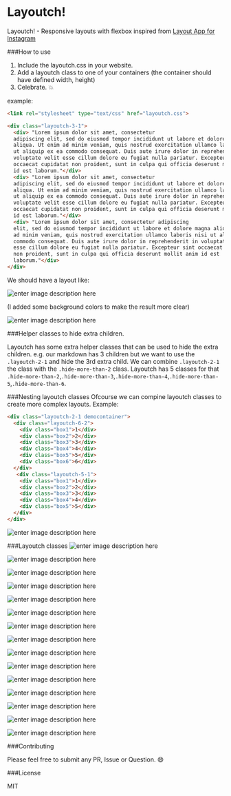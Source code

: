 # Layoutch!
Layoutch! - Responsive layouts with flexbox inspired from [Layout App for Instagram](https://itunes.apple.com/us/app/layout-from-instagram/id967351793?mt=8)

###How to use

1. Include the layoutch.css in your website.
2. Add a layoutch class to one of your containers (the container should have defined width, height)
3. Celebrate. :boom:

example:

```html
<link rel="stylesheet" type="text/css" href="layoutch.css">
```

```html
<div class="layoutch-3-1">     
  <div> "Lorem ipsum dolor sit amet, consectetur
  adipiscing elit, sed do eiusmod tempor incididunt ut labore et dolore magna
  aliqua. Ut enim ad minim veniam, quis nostrud exercitation ullamco laboris nisi
  ut aliquip ex ea commodo consequat. Duis aute irure dolor in reprehenderit in
  voluptate velit esse cillum dolore eu fugiat nulla pariatur. Excepteur sint
  occaecat cupidatat non proident, sunt in culpa qui officia deserunt mollit anim
  id est laborum."</div>         
  <div> "Lorem ipsum dolor sit amet, consectetur
  adipiscing elit, sed do eiusmod tempor incididunt ut labore et dolore magna
  aliqua. Ut enim ad minim veniam, quis nostrud exercitation ullamco laboris nisi
  ut aliquip ex ea commodo consequat. Duis aute irure dolor in reprehenderit in
  voluptate velit esse cillum dolore eu fugiat nulla pariatur. Excepteur sint
  occaecat cupidatat non proident, sunt in culpa qui officia deserunt mollit anim
  id est laborum."</div> 
  <div> "Lorem ipsum dolor sit amet, consectetur adipiscing
  elit, sed do eiusmod tempor incididunt ut labore et dolore magna aliqua. Ut enim
  ad minim veniam, quis nostrud exercitation ullamco laboris nisi ut aliquip ex ea
  commodo consequat. Duis aute irure dolor in reprehenderit in voluptate velit
  esse cillum dolore eu fugiat nulla pariatur. Excepteur sint occaecat cupidatat
  non proident, sunt in culpa qui officia deserunt mollit anim id est
  laborum."</div> 
</div>

```

We should have a layout like:

![enter image description here](http://s30.postimg.org/6z21ujkdt/layoutch_3_1.png)

(I added some background colors to make the result more clear)

![enter image description here](http://s18.postimg.org/w0f3hrbg9/example.png)

###Helper classes to hide extra children. 

Layoutch has some extra helper classes that can be used to hide the extra children. e.g. our markdown has 3 children but we want to use the `.layoutch-2-1` and hide the 3rd extra child. We can combine `.layoutch-2-1` the class with the `.hide-more-than-2` class.
Layoutch has 5 classes for that `.hide-more-than-2`,`.hide-more-than-3`,`.hide-more-than-4`,`.hide-more-than-5`,`.hide-more-than-6`.

###Nesting layoutch classes
Ofcourse we can compine layoutch classes to create more complex layouts. Example:

```html
<div class="layoutch-2-1 democontainer">
  <div class="layoutch-6-2">
    <div class="box1">1</div>
    <div class="box2">2</div>
    <div class="box3">3</div>
    <div class="box4">4</div>
    <div class="box5">5</div>
    <div class="box6">6</div>
  </div>
   <div class="layoutch-5-1">
    <div class="box1">1</div>
    <div class="box2">2</div>
    <div class="box3">3</div>
    <div class="box4">4</div>
    <div class="box5">5</div>
  </div>
</div>
```
![enter image description here](http://s9.postimg.org/9zehpi91r/image.png)

###Layoutch classes
![enter image description here](http://s9.postimg.org/jo7xbnvpr/image.png)

![enter image description here](http://s9.postimg.org/6lcase5hr/image.png)

![enter image description here](http://s9.postimg.org/4i1vkq5ov/image.png)

![enter image description here](http://s9.postimg.org/6nw6f895b/image.png)

![enter image description here](http://s9.postimg.org/5mvxq3s5r/image.png)

![enter image description here](http://s9.postimg.org/7sq8klvm7/image.png)

![enter image description here](http://s9.postimg.org/bccohbrrj/image.png)

![enter image description here](http://s9.postimg.org/cso6zguof/image.png)

![enter image description here](http://s9.postimg.org/5qq9d9r2n/image.png)

![enter image description here](http://s9.postimg.org/qq6d4rsr3/image.png)

![enter image description here](http://s9.postimg.org/hjo2hhnin/image.png)

![enter image description here](http://s9.postimg.org/4pq0o5a33/image.png)

![enter image description here](http://s30.postimg.org/4kqhdqyjl/image.png)

![enter image description here](http://s30.postimg.org/cc77cb2ox/image.png)

![enter image description here](http://s30.postimg.org/ibuyfynhd/image.png)

###Contributing

Please feel free to submit any PR, Issue or Question. :smile:

###License

MIT
